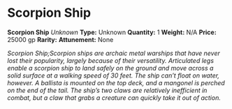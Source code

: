 # Scorpion Ship

**Scorpion Ship**
_Unknown_
**Type:** Unknown
**Quantity:** 1
**Weight:** N/A
**Price:** 25000 gp
**Rarity:** 
**Attunement:** None

*Scorpion Ship;Scorpion ships are archaic metal warships that have never lost their popularity, largely because of their versatility. Articulated legs enable a scorpion ship to land safely on the ground and move across a solid surface at a walking speed of 30 feet. The ship can’t float on water, however. A ballista is mounted on the top deck, and a mangonel is perched on the end of the tail. The ship’s two claws are relatively inefficient in combat, but a claw that grabs a creature can quickly take it out of action.*